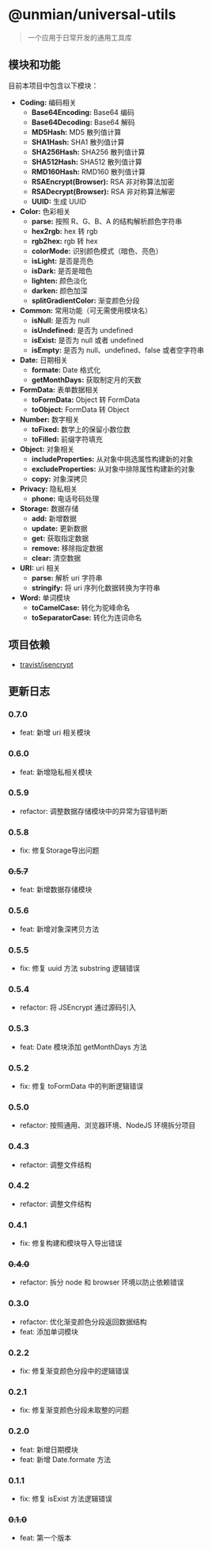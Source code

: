 # @unmian/universal-utils

> 一个应用于日常开发的通用工具库

## 模块和功能

目前本项目中包含以下模块：

- **Coding:** 编码相关
  - **Base64Encoding:** Base64 编码
  - **Base64Decoding:** Base64 解码
  - **MD5Hash:** MD5 散列值计算
  - **SHA1Hash:** SHA1 散列值计算
  - **SHA256Hash:** SHA256 散列值计算
  - **SHA512Hash:** SHA512 散列值计算
  - **RMD160Hash:** RMD160 散列值计算
  - **RSAEncrypt(Browser):** RSA 非对称算法加密
  - **RSADecrypt(Browser):** RSA 非对称算法解密
  - **UUID:** 生成 UUID
- **Color:** 色彩相关
  - **parse:** 按照 R、G、B、A 的结构解析颜色字符串
  - **hex2rgb:** hex 转 rgb
  - **rgb2hex:** rgb 转 hex
  - **colorMode:** 识别颜色模式（暗色、亮色）
  - **isLight:** 是否是亮色
  - **isDark:** 是否是暗色
  - **lighten:** 颜色淡化
  - **darken:** 颜色加深
  - **splitGradientColor:** 渐变颜色分段
- **Common:** 常用功能（可无需使用模块名）
  - **isNull:** 是否为 null
  - **isUndefined:** 是否为 undefined
  - **isExist:** 是否为 null 或者 undefined
  - **isEmpty:** 是否为 null、undefined、false 或者空字符串
- **Date:** 日期相关
  - **formate:** Date 格式化
  - **getMonthDays:** 获取制定月的天数
- **FormData:** 表单数据相关
  - **toFormData:** Object 转 FormData
  - **toObject:** FormData 转 Object
- **Number:** 数字相关
  - **toFixed:** 数学上的保留小数位数
  - **toFilled:** 前缀字符填充
- **Object:** 对象相关
  - **includeProperties:** 从对象中挑选属性构建新的对象
  - **excludeProperties:** 从对象中排除属性构建新的对象
  - **copy:** 对象深拷贝
- **Privacy:** 隐私相关
  - **phone:** 电话号码处理
- **Storage:** 数据存储
  - **add:** 新增数据
  - **update:** 更新数据
  - **get:** 获取指定数据
  - **remove:** 移除指定数据
  - **clear:** 清空数据
- **URI:** uri 相关
  - **parse:** 解析 uri 字符串
  - **stringify:** 将 uri 序列化数据转换为字符串
- **Word:** 单词模块
  - **toCamelCase:** 转化为驼峰命名
  - **toSeparatorCase:** 转化为连词命名

## 项目依赖

- [travist/jsencrypt](https://github.com/travist/jsencrypt)

## 更新日志

### 0.7.0

- feat: 新增 uri 相关模块

### 0.6.0

- feat: 新增隐私相关模块

### 0.5.9

- refactor: 调整数据存储模块中的异常为容错判断

### 0.5.8

- fix: 修复Storage导出问题

### ~~0.5.7~~

- feat: 新增数据存储模块

### 0.5.6

- feat: 新增对象深拷贝方法

### 0.5.5

- fix: 修复 uuid 方法 substring 逻辑错误

### 0.5.4

- refactor: 将 JSEncrypt 通过源码引入

### 0.5.3

- feat: Date 模块添加 getMonthDays 方法

### 0.5.2

- fix: 修复 toFormData 中的判断逻辑错误

### 0.5.0

- refactor: 按照通用、浏览器环境、NodeJS 环境拆分项目

### 0.4.3

- refactor: 调整文件结构

### 0.4.2

- refactor: 调整文件结构

### 0.4.1

- fix: 修复构建和模块导入导出错误

### ~~0.4.0~~

- refactor: 拆分 node 和 browser 环境以防止依赖错误

### 0.3.0

- refactor: 优化渐变颜色分段返回数据结构
- feat: 添加单词模块

### 0.2.2

- fix: 修复渐变颜色分段中的逻辑错误

### 0.2.1

- fix: 修复渐变颜色分段未取整的问题

### 0.2.0

- feat: 新增日期模块
- feat: 新增 Date.formate 方法

### 0.1.1

- fix: 修复 isExist 方法逻辑错误

### ~~0.1.0~~

- feat: 第一个版本
